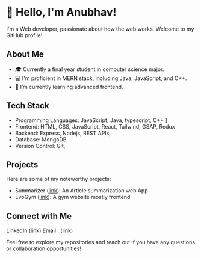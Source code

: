 # 👋 Hello, I'm Anubhav!

I'm a Web developer, passionate about how the web works. Welcome to my GitHub profile!

## About Me

- 🎓 Currently a final year student in computer science major.
- 💻 I'm proficient in MERN stack, including Java, JavaScript, and C++.
- 🌱 I’m currently learning advanced frontend.


## Tech Stack

- Programming Languages: JavaScript, Java, typescript, C++ ]
- Frontend: HTML, CSS, JavaScript, React, Tailwind, GSAP, Redux 
- Backend: Express, Nodejs, REST APIs, 
- Database: MongoDB
- Version Control: Git,

## Projects

Here are some of my noteworthy projects:

- Summarizer ([link](https://sumzz-ai.netlify.app)): An Article summarization web App
- EvoGym ([link](https://mygymapp.netlify.app/)): A gym website mostly frontend


## Connect with Me

LinkedIn ([link](www.linkedin.com/in/anubhav-verma-g64))
Email : ([link](lucimgstar007@gmail.com))


Feel free to explore my repositories and reach out if you have any questions or collaboration opportunities!
